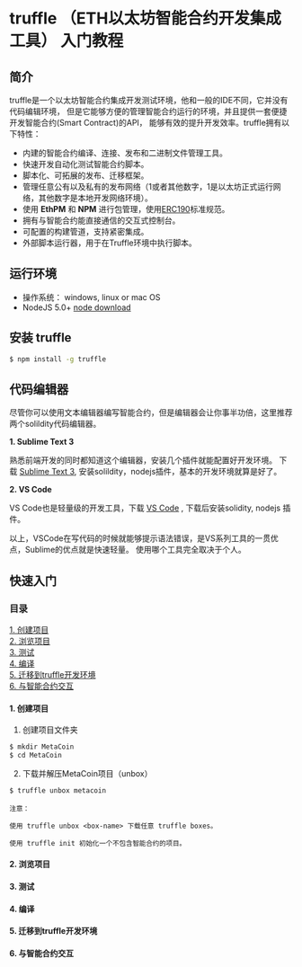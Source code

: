 truffle （ETH以太坊智能合约开发集成工具） 入门教程
===============================================

## 简介

truffle是一个以太坊智能合约集成开发测试环境，他和一般的IDE不同，它并没有代码编辑环境，
但是它能够方便的管理智能合约运行的环境，并且提供一套便捷开发智能合约(Smart Contract)的API，
能够有效的提升开发效率。truffle拥有以下特性：

- 内建的智能合约编译、连接、发布和二进制文件管理工具。
- 快速开发自动化测试智能合约脚本。
- 脚本化、可拓展的发布、迁移框架。
- 管理任意公有以及私有的发布网络（1或者其他数字，1是以太坊正式运行网络，其他数字是本地开发网络环境）。
- 使用 **EthPM** 和 **NPM** 进行包管理，使用[ERC190][1]标准规范。
- 拥有与智能合约能直接通信的交互式控制台。
- 可配置的构建管道，支持紧密集成。
- 外部脚本运行器，用于在Truffle环境中执行脚本。

## 运行环境

- 操作系统： windows, linux or mac OS
- NodeJS 5.0+ [node download][2]

## 安装 truffle

```bash
$ npm install -g truffle
```

## 代码编辑器

尽管你可以使用文本编辑器编写智能合约，但是编辑器会让你事半功倍，这里推荐两个solildity代码编辑器。

**1. Sublime Text 3**

熟悉前端开发的同时都知道这个编辑器，安装几个插件就能配置好开发环境。
下载 [Sublime Text 3][3], 安装solildity，nodejs插件，基本的开发环境就算是好了。

**2. VS Code**

VS Code也是轻量级的开发工具，下载 [VS Code][4] , 下载后安装solidity, nodejs 插件。

以上，VSCode在写代码的时候就能够提示语法错误，是VS系列工具的一贯优点，Sublime的优点就是快速轻量。
使用哪个工具完全取决于个人。

## 快速入门

### 目录

[1. 创建项目](#createProject)</br>
[2. 浏览项目](#exploringProject)</br>
[3. 测试](#testing)</br>
[4. 编译](#compiling)</br>
[5. 迁移到truffle开发环境](#migrateToTruffle)</br>
[6. 与智能合约交互](#interactWithContract)</br>

#### <span id="createProject">1. 创建项目</span>

1. 创建项目文件夹

```bash
$ mkdir MetaCoin
$ cd MetaCoin
```

2. 下载并解压MetaCoin项目（unbox）

```bash
$ truffle unbox metacoin
```

```
注意：

使用 truffle unbox <box-name> 下载任意 truffle boxes。

使用 truffle init 初始化一个不包含智能合约的项目。
```

#### <span id="exploringProject">2. 浏览项目</span>

#### <span id="testing">3. 测试</span>

#### <span id="compiling">4. 编译</span>

#### <span id="migrateToTruffle">5. 迁移到truffle开发环境</span>

#### <span id="interactWithContract">6. 与智能合约交互</span>

[1]: https://github.com/ethereum/EIPs/issues/190
[2]: https://nodejs.org/en/
[3]: https://www.sublimetext.com/3
[4]: https://code.visualstudio.com/